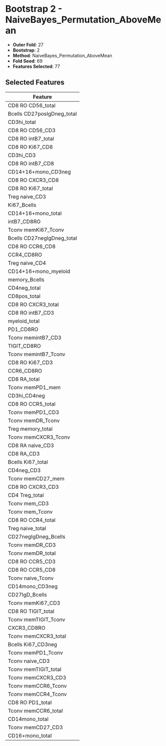 # Bootstrap 2 - NaiveBayes_Permutation_AboveMean

- **Outer Fold**: 27
- **Bootstrap**: 2
- **Method**: NaiveBayes_Permutation_AboveMean
- **Fold Seed**: 69
- **Features Selected**: 77

## Selected Features

| Feature |
|---------|
| CD8 RO CD56_total |
| Bcells CD27posIgDneg_total |
| CD3hi_total |
| CD8 RO CD56_CD3 |
| CD8 RO intB7_total |
| CD8 RO Ki67_CD8 |
| CD3hi_CD3 |
| CD8 RO intB7_CD8 |
| CD14+16+mono_CD3neg |
| CD8 RO CXCR3_CD8 |
| CD8 RO Ki67_total |
| Treg naive_CD3 |
| Ki67_Bcells |
| CD14+16+mono_total |
| intB7_CD8RO |
| Tconv memKi67_Tconv |
| Bcells CD27negIgDneg_total |
| CD8 RO CCR6_CD8 |
| CCR4_CD8RO |
| Treg naive_CD4 |
| CD14+16+mono_myeloid |
| memory_Bcells |
| CD4neg_total |
| CD8pos_total |
| CD8 RO CXCR3_total |
| CD8 RO intB7_CD3 |
| myeloid_total |
| PD1_CD8RO |
| Tconv memintB7_CD3 |
| TIGIT_CD8RO |
| Tconv memintB7_Tconv |
| CD8  RO Ki67_CD3 |
| CCR6_CD8RO |
| CD8 RA_total |
| Tconv memPD1_mem |
| CD3hi_CD4neg |
| CD8 RO CCR5_total |
| Tconv memPD1_CD3 |
| Tconv memDR_Tconv |
| Treg memory_total |
| Tconv memCXCR3_Tconv |
| CD8 RA naive_CD3 |
| CD8 RA_CD3 |
| Bcells Ki67_total |
| CD4neg_CD3 |
| Tconv memCD27_mem |
| CD8 RO CXCR3_CD3 |
| CD4 Treg_total |
| Tconv mem_CD3 |
| Tconv mem_Tconv |
| CD8 RO CCR4_total |
| Treg naive_total |
| CD27negIgDneg_Bcells |
| Tconv memDR_CD3 |
| Tconv memDR_total |
| CD8 RO CCR5_CD3 |
| CD8 RO CCR5_CD8 |
| Tconv naive_Tconv |
| CD14mono_CD3neg |
| CD27IgD_Bcells |
| Tconv memKi67_CD3 |
| CD8 RO TIGIT_total |
| Tconv memTIGIT_Tconv |
| CXCR3_CD8RO |
| Tconv memCXCR3_total |
| Bcells Ki67_CD3neg |
| Tconv memPD1_Tconv |
| Tconv naive_CD3 |
| Tconv memTIGIT_total |
| Tconv memCXCR3_CD3 |
| Tconv memCCR6_Tconv |
| Tconv memCCR4_Tconv |
| CD8 RO PD1_total |
| Tconv memCCR6_total |
| CD14mono_total |
| Tconv memCD27_CD3 |
| CD16+mono_total |
